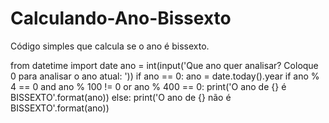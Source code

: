 # Calculando-Ano-Bissexto
Código simples que calcula se o ano é bissexto.

from datetime import date
ano = int(input('Que ano quer analisar? Coloque 0 para analisar o ano atual: '))
if ano == 0:
    ano = date.today().year
if ano % 4 == 0 and ano % 100 != 0 or ano % 400 == 0:
    print('O ano de {} é BISSEXTO'.format(ano))
else:
    print('O ano de {} não é BISSEXTO'.format(ano))
